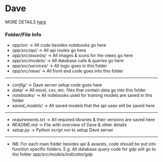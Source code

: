 # Dave

MORE DETAILS [here](https://gainful-power-e3e.notion.site/Dave-Research-Thoughts-aa34889588f74158bcaa0400b3b4889f)

### Folder/File Info
- *app/src* -> All code besides notebooks go here
- *app/src/api/* -> All api routes go here
- *app/src/assests/* -> All images & icons for the views go here
- *app/src/models/* -> All database calls & queries go here
- *app/src/services/* -> All logic goes in this folder
- *app/src/view/* -> All front end code goes into this folder
------------------------------------
- *config/* -> Dave server setup code goes here
- *data/* -> All excel, csv, etc. files that contain data go into this folder
- *notebooks/* -> All notebooks used for training models are saved in this folder
- *saved_models/* -> All saved models that the api uses will be saved here
------------------------------------
- *requirements.txt* -> All required libraries & their versions are saved here
- *README.md* -> File with overview of Dave & other details
- *setup.py* -> Python script run to setup Dave server

------------------------------------
* NB: For each main folder besides api & assests, code should be put into function
    specific folders.
    E.g. All database query code for gdp will go to the folder
        *app/src/models/indicator/gdp*